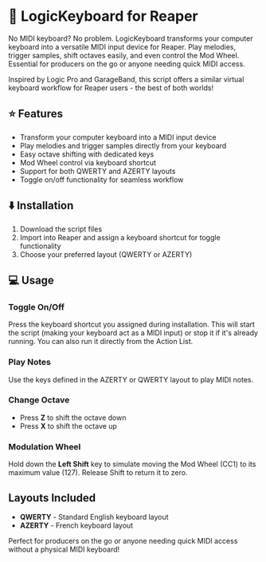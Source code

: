 # 🎹 LogicKeyboard for Reaper

No MIDI keyboard? No problem. LogicKeyboard transforms your computer keyboard into a versatile MIDI input device for Reaper. Play melodies, trigger samples, shift octaves easily, and even control the Mod Wheel. Essential for producers on the go or anyone needing quick MIDI access.

Inspired by Logic Pro and GarageBand, this script offers a similar virtual keyboard workflow for Reaper users - the best of both worlds!

## ⭐ Features

- Transform your computer keyboard into a MIDI input device
- Play melodies and trigger samples directly from your keyboard
- Easy octave shifting with dedicated keys
- Mod Wheel control via keyboard shortcut
- Support for both QWERTY and AZERTY layouts
- Toggle on/off functionality for seamless workflow

## ⬇️ Installation

1. Download the script files
2. Import into Reaper and assign a keyboard shortcut for toggle functionality
3. Choose your preferred layout (QWERTY or AZERTY)

## 💻 Usage

### Toggle On/Off
Press the keyboard shortcut you assigned during installation. This will start the script (making your keyboard act as a MIDI input) or stop it if it's already running. You can also run it directly from the Action List.

### Play Notes
Use the keys defined in the AZERTY or QWERTY layout to play MIDI notes.

### Change Octave
- Press **Z** to shift the octave down
- Press **X** to shift the octave up

### Modulation Wheel
Hold down the **Left Shift** key to simulate moving the Mod Wheel (CC1) to its maximum value (127). Release Shift to return it to zero.

## Layouts Included

- **QWERTY** - Standard English keyboard layout
- **AZERTY** - French keyboard layout

Perfect for producers on the go or anyone needing quick MIDI access without a physical MIDI keyboard!